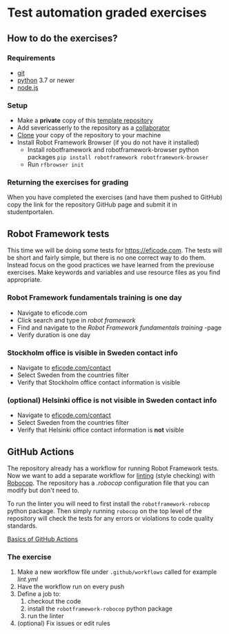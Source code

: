 # Test automation graded exercises

## How to do the exercises?

### Requirements

* [git](https://git-scm.com/)
* [python](https://www.python.org/) 3.7 or newer
* [node.js](https://nodejs.org/en/download/)

### Setup

* Make a **private** copy of this [template repository](https://docs.github.com/en/repositories/creating-and-managing-repositories/creating-a-repository-from-a-template)
* Add severicasserly to the repository as a [collaborator](https://docs.github.com/en/issues/planning-and-tracking-with-projects/managing-your-project/managing-access-to-your-projects#granting-a-collaborator-access-to-your-project)
* [Clone](https://docs.github.com/en/repositories/creating-and-managing-repositories/cloning-a-repository) your copy of the repository to your machine
* Install Robot Framework Browser (if you do not have it installed)
  * Install robotframework and robotframework-browser python packages `pip install robotframework robotframework-browser`
  * Run `rfbrowser init`

### Returning the exercises for grading

When you have completed the exercises (and have them pushed to GitHub) copy the link for the repository GitHub page and submit it in studentportalen.

## Robot Framework tests

This time we will be doing some tests for https://eficode.com. The tests will be short and fairly simple, but there is no one correct way to do them.
Instead focus on the good practices we have learned from the previouse exercises. Make keywords and variables and use resource files as you find appropriate.

### Robot Framework fundamentals training is one day

* Navigate to eficode.com
* Click search and type in *robot framework*
* Find and navigate to the *Robot Framework fundamentals training* -page
* Verify duration is one day

### Stockholm office is visible in Sweden contact info

* Navigate to [eficode.com/contact](https://www.eficode.com/contact)
* Select Sweden from the countries filter
* Verify that Stockholm office contact information is visible

### (optional) Helsinki office is not visible in Sweden contact info

* Navigate to [eficode.com/contact](https://www.eficode.com/contact)
* Select Sweden from the countries filter
* Verify that Helsinki office contact information is **not** visible 

## GitHub Actions

The repository already has a workflow for running Robot Framework tests. Now we want to add a separate workflow for [linting](https://en.wikipedia.org/wiki/Lint_(software)) (style checking) with [Robocop](https://robocop.readthedocs.io/en/stable/). The repository has a *.robocop* configuration file that you can modify but don't need to.

To run the linter you will need to first install the `robotframework-robocop` python package. Then simply running `robocop` on the top level of the repository will check the tests for any errors or violations to code quality standards.

[Basics of GitHub Actions](https://docs.github.com/en/actions/learn-github-actions/understanding-github-actions#workflows)

### The exercise

1. Make a new workflow file under `.github/workflows` called for example *lint.yml*
2. Have the workflow run on every push
3. Define a job to:
   1. checkout the code
   2. install the `robotframework-robocop` python package
   3. run the linter
4. (optional) Fix issues or edit rules